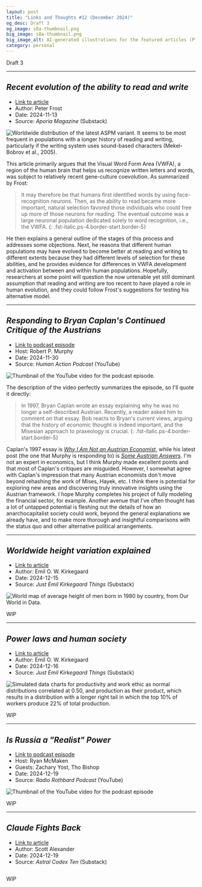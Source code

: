 ```yaml
---
layout: post
title: "Links and Thoughts #12 (December 2024)"
og_desc: Draft 3
og_image: s8a-thumbnail.png
big_image: s8a-thumbnail.png
big_image_alt: AI-generated illustrations for the featured articles (Playground v2.5).
category: personal
---
```


Draft 3

---

## _Recent evolution of the ability to read and write_

- [Link to article](https://www.aporiamagazine.com/p/recent-evolution-of-the-ability-to)
- Author: Peter Frost
- Date: 2024-11-13
- Source: _Aporia Magazine_ (Substack)

<img class="w-100" src="https://substackcdn.com/image/fetch/w_1456,c_limit,f_webp,q_auto:good,fl_progressive:steep/https%3A%2F%2Fsubstack-post-media.s3.amazonaws.com%2Fpublic%2Fimages%2F2944afa9-3860-43df-b147-98faa7dd3ea3_2068x993.png" alt="Worldwide distribution of the latest ASPM variant. It seems to be most frequent in populations with a longer history of reading and writing, particularly if the writing system uses sound-based characters (Mekel-Bobrov et al., 2005).">

This article primarily argues that the Visual Word Form Area (VWFA), a region of the human brain that helps us recognize written letters and words, was subject to relatively recent gene-culture coevolution. As summarized by Frost:

> It may therefore be that humans first identified words by using face-recognition neurons. Then, as the ability to read became more important, natural selection favored those individuals who could free up more of those neurons for reading. The eventual outcome was a large neuronal population dedicated solely to word recognition, i.e., the VWFA.
{: .fst-italic.ps-4.border-start.border-5}

He then explains a general outline of the stages of this process and addresses some objections. Next, he reasons that different human populations may have evolved to become better at reading and writing to different extents because they had different levels of selection for these abilities, and he provides evidence for differences in VWFA development and activation between and within human populations. Hopefully, researchers at some point will question the now untenable yet still dominant assumption that reading and writing are too recent to have played a role in human evolution, and they could follow Frost's suggestions for testing his alternative model.

---

## _Responding to Bryan Caplan's Continued Critique of the Austrians_

- [Link to podcast episode](https://www.youtube.com/watch?v=X9nPQP6Ng7s)
- Host: Robert P. Murphy
- Date: 2024-11-30
- Source: _Human Action Podcast_ (YouTube)

<img class="w-100" src="https://i.ytimg.com/vi/X9nPQP6Ng7s/maxresdefault.jpg" alt="Thumbnail of the YouTube video for the podcast episode.">

The description of the video perfectly summarizes the episode, so I'll quote it directly:

> In 1997, Bryan Caplan wrote an essay explaining why he was no longer a self-described Austrian. Recently, a reader asked him to comment on that essay. Bob reacts to Bryan's current views, arguing that the history of economic thought is indeed important, and the Misesian approach to praxeology is crucial.
{: .fst-italic.ps-4.border-start.border-5}

Caplan's 1997 essay is [_Why I Am Not an Austrian Economist_](https://econfaculty.gmu.edu/bcaplan/whyaust.htm), while his latest post (the one that Murphy is responding to) is [_Some Austrian Answers_](https://www.betonit.ai/p/some-austrian-answers). I'm not an expert in economics, but I think Murphy made excellent points and that most of Caplan's critiques are misguided. However, I somewhat agree with Caplan's impression that many Austrian economists don't move beyond rehashing the work of Mises, Hayek, etc. I think there is potential for exploring new areas and discovering truly innovative insights using the Austrian framework. I hope Murphy completes his project of fully modeling the financial sector, for example. Another avenue that I've often thought has a lot of untapped potential is fleshing out the details of how an anarchocapitalist society could work, beyond the general explanations we already have, and to make more thorough and insightful comparisons with the status quo and other alternative political arrangements.

---

## _Worldwide height variation explained_

- [Link to article](https://www.emilkirkegaard.com/p/worldwide-height-variation-explained)
- Author: Emil O. W. Kirkegaard
- Date: 2024-12-15
- Source: _Just Emil Kirkegaard Things_ (Substack)

<img class="w-100" src="https://substackcdn.com/image/fetch/w_1456,c_limit,f_webp,q_auto:good,fl_progressive:steep/https%3A%2F%2Fsubstack-post-media.s3.amazonaws.com%2Fpublic%2Fimages%2F6438b2da-e668-4ccf-8ff9-c83a9cf7c720_3400x2400.png" alt="World map of average height of men born in 1980 by country, from Our World in Data."> 

WIP

---

## _Power laws and human society_

- [Link to article](https://www.emilkirkegaard.com/p/power-laws-and-human-society)
- Author: Emil O. W. Kirkegaard
- Date: 2024-12-16
- Source: _Just Emil Kirkegaard Things_ (Substack)

<img class="w-100" src="https://substackcdn.com/image/fetch/w_1456,c_limit,f_webp,q_auto:good,fl_progressive:steep/https%3A%2F%2Fsubstack-post-media.s3.amazonaws.com%2Fpublic%2Fimages%2F931c14cd-0f12-494b-9a5c-8d8be70682a7_865x542.png" alt="Simulated data charts for productivity and work ethic as normal distributions correlated at 0.50, and production as their product, which results in a distribution with a longer right tail in which the top 10% of workers produce 22% of total production.">

WIP

---

## _Is Russia a "Realist" Power_

- [Link to podcast episode](https://www.youtube.com/watch?v=o3ta1xF10Ds)
- Host: Ryan McMaken
- Guests: Zachary Yost, Tho Bishop
- Date: 2024-12-19
- Source: _Radio Rothbard Podcast_ (YouTube)

<img class="w-100" src="http://i.ytimg.com/vi/o3ta1xF10Ds/maxresdefault.jpg" alt="Thumbnail of the YouTube video for the podcast episode">

WIP

---

## _Claude Fights Back_

- [Link to article](https://www.astralcodexten.com/p/claude-fights-back)
- Author: Scott Alexander
- Date: 2024-12-19
- Source: _Astral Codex Ten_ (Substack)

<img class="w-100" src="https://substackcdn.com/image/fetch/w_1456,c_limit,f_webp,q_auto:good,fl_progressive:steep/https%3A%2F%2Fsubstack-post-media.s3.amazonaws.com%2Fpublic%2Fimages%2Fef31a0d3-c791-4411-8660-04515154bef9_682x532.png" alt="">

WIP
